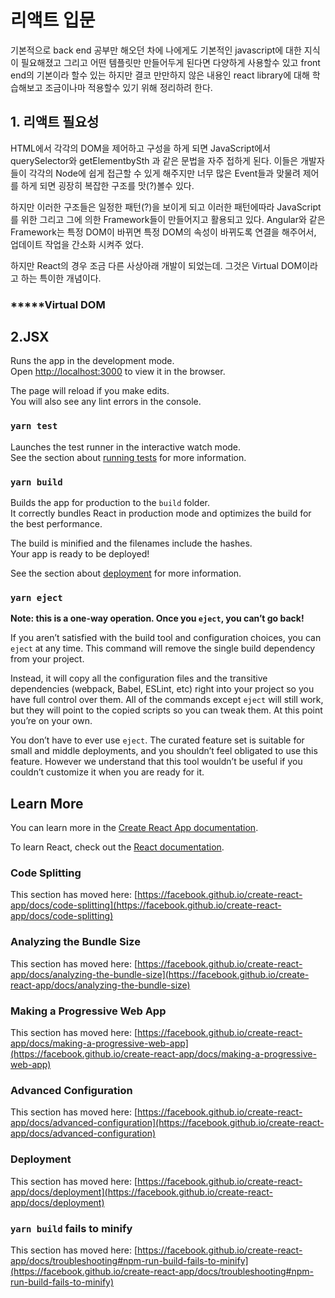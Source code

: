 # 리액트 입문

기본적으로 back end 공부만 해오던 차에 나에게도 기본적인 javascript에 대한 지식이 필요해졌고 그리고 어떤 템플릿만 만들어두게 된다면 다양하게 사용할수 있고 front end의 기본이라 할수 있는 하지만 결코 만만하지 않은 내용인 react library에 대해 학습해보고 조금이나마 적용할수 있기 위해 정리하려 한다.


## 1. 리액트 필요성

HTML에서 각각의 DOM을 제어하고 구성을 하게 되면 JavaScript에서 querySelector와 getElementbySth 과 같은 문법을 자주 접하게 된다. 이들은 개발자들이 각각의 Node에 쉽게 접근할 수 있게 해주지만 너무 많은 Event들과 맞물려 제어를 하게 되면 굉장히 복잡한 구조를 맛(?)볼수 있다.

하지만 이러한 구조들은 일정한 패턴(?)을 보이게 되고 이러한 패턴에따라 JavaScript를 위한 그리고 그에 의한 Framework들이 만들어지고 활용되고 있다. Angular와 같은 Framework는  특정 DOM이 바뀌면 특정 DOM의 속성이 바뀌도록 연결을 해주어서, 업데이트 작업을 간소화 시켜주 었다.

하지만 React의 경우 조금 다른 사상아래 개발이 되었는데. 그것은 Virtual DOM이라고 하는 특이한 개념이다.

### *****Virtual DOM


## 2.JSX
Runs the app in the development mode.\
Open [http://localhost:3000](http://localhost:3000) to view it in the browser.

The page will reload if you make edits.\
You will also see any lint errors in the console.

### `yarn test`

Launches the test runner in the interactive watch mode.\
See the section about [running tests](https://facebook.github.io/create-react-app/docs/running-tests) for more information.

### `yarn build`

Builds the app for production to the `build` folder.\
It correctly bundles React in production mode and optimizes the build for the best performance.

The build is minified and the filenames include the hashes.\
Your app is ready to be deployed!

See the section about [deployment](https://facebook.github.io/create-react-app/docs/deployment) for more information.

### `yarn eject`

**Note: this is a one-way operation. Once you `eject`, you can’t go back!**

If you aren’t satisfied with the build tool and configuration choices, you can `eject` at any time. This command will remove the single build dependency from your project.

Instead, it will copy all the configuration files and the transitive dependencies (webpack, Babel, ESLint, etc) right into your project so you have full control over them. All of the commands except `eject` will still work, but they will point to the copied scripts so you can tweak them. At this point you’re on your own.

You don’t have to ever use `eject`. The curated feature set is suitable for small and middle deployments, and you shouldn’t feel obligated to use this feature. However we understand that this tool wouldn’t be useful if you couldn’t customize it when you are ready for it.

## Learn More

You can learn more in the [Create React App documentation](https://facebook.github.io/create-react-app/docs/getting-started).

To learn React, check out the [React documentation](https://reactjs.org/).

### Code Splitting

This section has moved here: [https://facebook.github.io/create-react-app/docs/code-splitting](https://facebook.github.io/create-react-app/docs/code-splitting)

### Analyzing the Bundle Size

This section has moved here: [https://facebook.github.io/create-react-app/docs/analyzing-the-bundle-size](https://facebook.github.io/create-react-app/docs/analyzing-the-bundle-size)

### Making a Progressive Web App

This section has moved here: [https://facebook.github.io/create-react-app/docs/making-a-progressive-web-app](https://facebook.github.io/create-react-app/docs/making-a-progressive-web-app)

### Advanced Configuration

This section has moved here: [https://facebook.github.io/create-react-app/docs/advanced-configuration](https://facebook.github.io/create-react-app/docs/advanced-configuration)

### Deployment

This section has moved here: [https://facebook.github.io/create-react-app/docs/deployment](https://facebook.github.io/create-react-app/docs/deployment)

### `yarn build` fails to minify

This section has moved here: [https://facebook.github.io/create-react-app/docs/troubleshooting#npm-run-build-fails-to-minify](https://facebook.github.io/create-react-app/docs/troubleshooting#npm-run-build-fails-to-minify)
